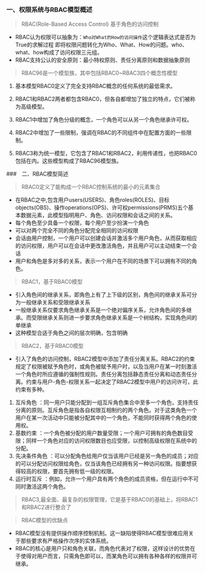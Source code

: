 ### 一、权限系统与RBAC模型概述
> RBAC(Role-Based Access Control) 基于角色的访问控制

* RBAC认为权限可以抽象为：`Who对What的How的访问操作`这个逻辑表达式是否为True的求解过程
  即将权限问题转化为Who、What、How的问题。who、what、how构成了访问权限三元组。
* RBAC支持公认的安全原则：最小特权原则、责任分离原则和数据抽象原则

> RBAC96是一个模型族，其中包括RBAC0~RBAC3四个概念性模型

1. 基本模型RBAC0定义了完全支持RBAC概念的任何系统的最低需求。

2. RBAC1和RBAC2两者都包含RBAC0，但各自都增加了独立的特点，它们被称为高级模型。

3. RBAC1中增加了角色分级的概念，一个角色可以从另一个角色继承许可权。

4. RBAC2中增加了一些限制，强调在RBAC的不同组件中在配置方面的一些限制。

5. RBAC3称为统一模型，它包含了RBAC1和RBAC2，利用传递性，也把RBAC0包括在内。这些模型构成了RBAC96模型族。

###　二、RBAC模型简述

> RBAC0定义了能构成一个RBAC控制系统的最小的元素集合

* 在RBAC之中,包含用户users(USERS)、角色roles(ROLES)、目标objects(OBS)、操作operations(OPS)、许可权permissions(PRMS)五个基本数据元素，此模型指明用户、角色、访问权限和会话之间的关系。
* 每个角色至少具备一个权限，每个用户至少扮演一个角色
* 可以对两个完全不同的角色分配完全相同的访问权限
* 会话由用户控制，一个用户可以创建会话并激活多个用户角色，从而获取相应的访问权限，用户可以在会话中更改激活角色，并且用户可以主动结束一个会话
* 用户和角色是多对多的关系，表示一个用户在不同的场景下可以拥有不同的角色。

> RBAC1，基于RBAC0模型

* 引入角色间的继承关系，即角色上有了上下级的区别，角色间的继承关系可分为一般继承关系和受限继承关系
* 一般继承关系仅要求角色继承关系是一个绝对偏序关系，允许角色间的多继承。而受限继承关系则进一步要求角色继承关系是一个树结构，实现角色间的单继承
* 这种模型合适于角色之间的层次明确，包含明确

> RBAC2，基于RBAC0模型

* 引入了角色的访问控制，RBAC2模型中添加了责任分离关系。RBAC2的约束规定了权限被赋予角色时，或角色被赋予用户时，以及当用户在某一时刻激活一个角色时所应遵循的强制性规则。责任分离包括静态责任分离和动态责任分离。约束与用户-角色-权限关系一起决定了RBAC2模型中用户的访问许可，此约束有多种。

1. 互斥角色 ：同一用户只能分配到一组互斥角色集合中至多一个角色，支持责任分离的原则。互斥角色是指各自权限互相制约的两个角色。对于这类角色一个用户在某一次活动中只能被分配其中的一个角色，不能同时获得两个角色的使用权。
2. 基数约束 ：一个角色被分配的用户数量受限；一个用户可拥有的角色数目受限；同样一个角色对应的访问权限数目也应受限，以控制高级权限在系统中的分配。
3. 先决条件角色 ：可以分配角色给用户仅当该用户已经是另一角色的成员；对应的可以分配访问权限给角色，仅当该角色已经拥有另一种访问权限。指要想获得较高的权限，要首先拥有低一级的权限。
4. 运行时互斥 ：例如，允许一个用户具有两个角色的成员资格，但在运行中不可同时激活这两个角色。

> RBAC3,最全面、最复杂的权限管理，它是基于RBAC0的基础上，将RBAC1和RBAC2进行整合了

> RBAC模型的优缺点

* RBAC模型没有提供操作顺序控制机制。这一缺陷使得RBAC模型很难应用关于那些要求有严格操作次序的实体系统。
* RBAC的核心是用户只和角色关联，而角色代表对了权限，这样设计的优势在于使得对用户而言，只需角色即可以，而某角色可以拥有各种各样的权限并可继承。